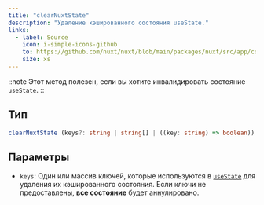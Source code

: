 ```yaml
---
title: "clearNuxtState"
description: "Удаление кэшированного состояния useState."
links:
  - label: Source
    icon: i-simple-icons-github
    to: https://github.com/nuxt/nuxt/blob/main/packages/nuxt/src/app/composables/state.ts
    size: xs
---
```


::note
Этот метод полезен, если вы хотите инвалидировать состояние `useState`.
::

## Тип

```ts
clearNuxtState (keys?: string | string[] | ((key: string) => boolean)): void
```

## Параметры

- `keys`: Один или массив ключей, которые используются в [`useState`](/docs/api/composables/use-state) для удаления их кэшированного состояния. Если ключи не предоставлены, **все состояние** будет аннулировано.